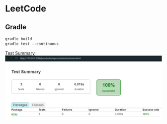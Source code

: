# LeetCode

## Gradle

```shell
gradle build
gradle test --continuous
```

[Test Summary](http://127.0.0.1:3000/java/build/reports/tests/test/index.html)
![alt text](gradle_java_tests.png)